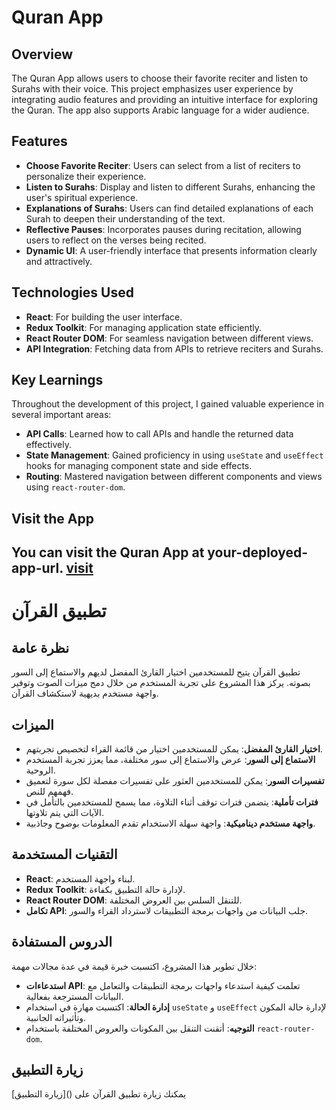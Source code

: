 # Quran App

## Overview
The Quran App allows users to choose their favorite reciter and listen to Surahs with their voice. This project emphasizes user experience by integrating audio features and providing an intuitive interface for exploring the Quran. The app also supports Arabic language for a wider audience.

## Features
- **Choose Favorite Reciter**: Users can select from a list of reciters to personalize their experience.
- **Listen to Surahs**: Display and listen to different Surahs, enhancing the user's spiritual experience.
- **Explanations of Surahs**: Users can find detailed explanations of each Surah to deepen their understanding of the text.
- **Reflective Pauses**: Incorporates pauses during recitation, allowing users to reflect on the verses being recited.
- **Dynamic UI**: A user-friendly interface that presents information clearly and attractively.

## Technologies Used
- **React**: For building the user interface.
- **Redux Toolkit**: For managing application state efficiently.
- **React Router DOM**: For seamless navigation between different views.
- **API Integration**: Fetching data from APIs to retrieve reciters and Surahs.

## Key Learnings
Throughout the development of this project, I gained valuable experience in several important areas:
- **API Calls**: Learned how to call APIs and handle the returned data effectively.
- **State Management**: Gained proficiency in using `useState` and `useEffect` hooks for managing component state and side effects.
- **Routing**: Mastered navigation between different components and views using `react-router-dom`.

## Visit the App
You can visit the Quran App at your-deployed-app-url. [visit]()
---

# تطبيق القرآن

## نظرة عامة
تطبيق القرآن يتيح للمستخدمين اختيار القارئ المفضل لديهم والاستماع إلى السور بصوته. يركز هذا المشروع على تجربة المستخدم من خلال دمج ميزات الصوت وتوفير واجهة مستخدم بديهية لاستكشاف القرآن.

## الميزات
- **اختيار القارئ المفضل**: يمكن للمستخدمين اختيار من قائمة القراء لتخصيص تجربتهم.
- **الاستماع إلى السور**: عرض والاستماع إلى سور مختلفة، مما يعزز تجربة المستخدم الروحية.
- **تفسيرات السور**: يمكن للمستخدمين العثور على تفسيرات مفصلة لكل سورة لتعميق فهمهم للنص.
- **فترات تأملية**: يتضمن فترات توقف أثناء التلاوة، مما يسمح للمستخدمين بالتأمل في الآيات التي يتم تلاوتها.
- **واجهة مستخدم ديناميكية**: واجهة سهلة الاستخدام تقدم المعلومات بوضوح وجاذبية.

## التقنيات المستخدمة
- **React**: لبناء واجهة المستخدم.
- **Redux Toolkit**: لإدارة حالة التطبيق بكفاءة.
- **React Router DOM**: للتنقل السلس بين العروض المختلفة.
- **تكامل API**: جلب البيانات من واجهات برمجة التطبيقات لاسترداد القراء والسور.

## الدروس المستفادة
خلال تطوير هذا المشروع، اكتسبت خبرة قيمة في عدة مجالات مهمة:
- **استدعاءات API**: تعلمت كيفية استدعاء واجهات برمجة التطبيقات والتعامل مع البيانات المسترجعة بفعالية.
- **إدارة الحالة**: اكتسبت مهارة في استخدام `useState` و `useEffect` لإدارة حالة المكون وتأثيراته الجانبية.
- **التوجيه**: أتقنت التنقل بين المكونات والعروض المختلفة باستخدام `react-router-dom`.
  
## زيارة التطبيق
يمكنك زيارة تطبيق القرآن على ()[زيارة التطبيق]
